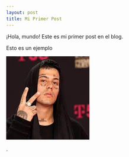 ```yaml
---
layout: post
title: Mi Primer Post
---
```

¡Hola, mundo! Este es mi primer post en el blog.

Esto es un ejemplo

![Descripción de la imagen](/../assets/duki1.png)

.
